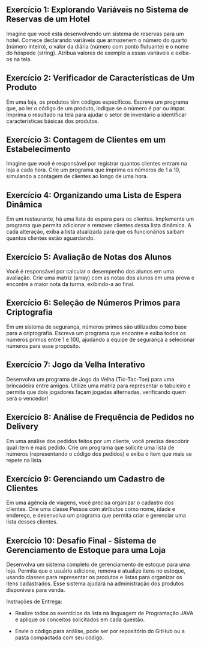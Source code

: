 ## Exercício 1: Explorando Variáveis no Sistema de Reservas de um Hotel

Imagine que você está desenvolvendo um sistema de reservas para um hotel. Comece declarando variáveis que armazenem o número do quarto (número inteiro), o valor da diária (número com ponto flutuante) e o nome do hóspede (string). Atribua valores de exemplo a essas variáveis e exiba-os na tela.

## Exercício 2: Verificador de Características de Um Produto

Em uma loja, os produtos têm códigos específicos. Escreva um programa que, ao ler o código de um produto, indique se o número é par ou ímpar. Imprima o resultado na tela para ajudar o setor de inventário a identificar características básicas dos produtos.

## Exercício 3: Contagem de Clientes em um Estabelecimento

Imagine que você é responsável por registrar quantos clientes entram na loja a cada hora. Crie um programa que imprima os números de 1 a 10, simulando a contagem de clientes ao longo de uma hora.

## Exercício 4: Organizando uma Lista de Espera Dinâmica

Em um restaurante, há uma lista de espera para os clientes. Implemente um programa que permita adicionar e remover clientes dessa lista dinâmica. A cada alteração, exiba a lista atualizada para que os funcionários saibam quantos clientes estão aguardando.

## Exercício 5: Avaliação de Notas dos Alunos

Você é responsável por calcular o desempenho dos alunos em uma avaliação. Crie uma matriz (array) com as notas dos alunos em uma prova e encontre a maior nota da turma, exibindo-a ao final.

## Exercício 6: Seleção de Números Primos para Criptografia

Em um sistema de segurança, números primos são utilizados como base para a criptografia. Escreva um programa que encontre e exiba todos os números primos entre 1 e 100, ajudando a equipe de segurança a selecionar números para esse propósito.

## Exercício 7: Jogo da Velha Interativo

Desenvolva um programa de Jogo da Velha (Tic-Tac-Toe) para uma brincadeira entre amigos. Utilize uma matriz para representar o tabuleiro e permita que dois jogadores façam jogadas alternadas, verificando quem será o vencedor!

## Exercício 8: Análise de Frequência de Pedidos no Delivery

Em uma análise dos pedidos feitos por um cliente, você precisa descobrir qual item é mais pedido. Crie um programa que solicite uma lista de números (representando o código dos pedidos) e exiba o item que mais se repete na lista.

## Exercício 9: Gerenciando um Cadastro de Clientes

Em uma agência de viagens, você precisa organizar o cadastro dos clientes. Crie uma classe Pessoa com atributos como nome, idade e endereço, e desenvolva um programa que permita criar e gerenciar uma lista desses clientes.

## Exercício 10: Desafio Final - Sistema de Gerenciamento de Estoque para uma Loja

Desenvolva um sistema completo de gerenciamento de estoque para uma loja. Permita que o usuário adicione, remova e atualize itens no estoque, usando classes para representar os produtos e listas para organizar os itens cadastrados. Esse sistema ajudará na administração dos produtos disponíveis para venda.

 

Instruções de Entrega:

- Realize todos os exercícios da lista na linguagem de Programação JAVA e aplique os conceitos solicitados em cada questão.

- Envie o código para análise, pode ser por repositório do GitHub ou a pasta compactada com seu código.